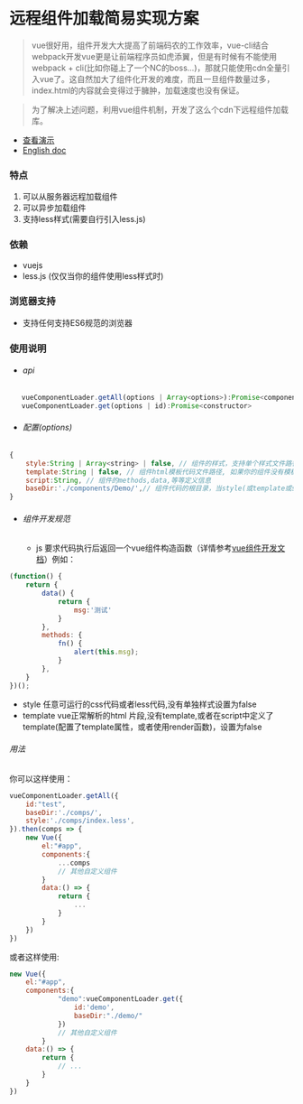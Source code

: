 # 远程组件加载简易实现方案
> vue很好用，组件开发大大提高了前端码农的工作效率，vue-cli结合webpack开发vue更是让前端程序员如虎添翼，但是有时候有不能使用webpack + cli(比如你碰上了一个NC的boss...)，那就只能使用cdn全量引入vue了。这自然加大了组件化开发的难度，而且一旦组件数量过多，index.html的内容就会变得过于臃肿，加载速度也没有保证。

> 为了解决上述问题，利用vue组件机制，开发了这么个cdn下远程组件加载库。
- [查看演示](https://bug4j.github.io/vue-cdn-component-loader/demo/index.html)
- [English doc](README-EN.md)

### 特点

 1. 可以从服务器远程加载组件
 2. 可以异步加载组件
 3. 支持less样式(需要自行引入less.js)

### 依赖
 - vuejs
 - less.js (仅仅当你的组件使用less样式时)

### 浏览器支持

 - 支持任何支持ES6规范的浏览器

### 使用说明
 - ###### api
 ```javascript
	vueComponentLoader.getAll(options | Array<options>):Promise<components:{id:constructor}>
	vueComponentLoader.get(options | id):Promise<constructor>
 ```
 - ###### 配置(options)
```javascript
{
	style:String | Array<string> | false, // 组件的样式，支持单个样式文件路径，或者多个样式文件路径数据,如果组件没有单独的样式，设置为 false
	template:String | false, // 组件html模板代码文件路径, 如果你的组件没有模板，或着 模板在 script 里面 或者使用函数式组件，设置为false
	script:String, // 组件的methods,data,等等定义信息
	baseDir:'./components/Demo/',// 组件代码的根目录，当style(或template或script) 没有配置时，默认会读取baseDir 下的 index.css(或 index.html 或 index.js)。
}
```
- ###### 组件开发规范
	- js 要求代码执行后返回一个vue组件构造函数（详情参考[vue组件开发文档](https://cn.vuejs.org/v2/guide/components-registration.html)）例如：
```javascript
(function() {
    return {
        data() {
            return {
                msg:'测试'
            }
        },
        methods: {
            fn() {
                alert(this.msg);
            }
        },
    }
})();
```
- style 任意可运行的css代码或者less代码,没有单独样式设置为false
- template vue正常解析的html 片段,没有template,或者在script中定义了template(配置了template属性，或者使用render函数)，设置为false

###### 用法
 你可以这样使用：
```javascript
vueComponentLoader.getAll({
    id:"test",
    baseDir:'./comps/',
    style:'./comps/index.less',
}).then(comps => {
	new Vue({
		el:"#app",
		components:{
			...comps
			// 其他自定义组件
		}
		data:() => {
			return {
				...
			}
		}
	})
})
```
或者这样使用:
```javascript
new Vue({
	el:"#app",
	components:{
			"demo":vueComponentLoader.get({
				id:'demo',
				baseDir:"./demo/"
			})
			// 其他自定义组件
		}
	data:() => {
		return {
			// ...
		}
	}
})
```